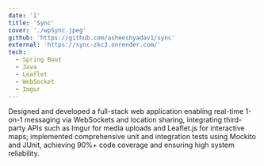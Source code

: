 ```yaml
---
date: '1'
title: 'Sync'
cover: './wpSync.jpeg'
github: 'https://github.com/asheeshyadav1/sync'
external: 'https://sync-zkc3.onrender.com/'
tech:
  - Spring Boot
  - Java
  - Leaflet
  - WebSocket
  - Imgur
---
```


Designed and developed a full-stack web application enabling real-time 1-on-1 messaging via WebSockets and location sharing, integrating third-party APIs such as Imgur for media uploads and Leaflet.js for interactive maps; implemented comprehensive unit and integration tests using Mockito and JUnit, achieving 90%+ code coverage and ensuring high system reliability.
